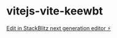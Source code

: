 # vitejs-vite-keewbt

[Edit in StackBlitz next generation editor ⚡️](https://stackblitz.com/~/github.com/AlemTuzlak/vitejs-vite-keewbt)